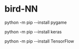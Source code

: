 # bird-NN

python -m pip --install pygame

python -m pip --install keras

python -m pip --install TensorFlow
